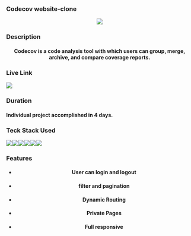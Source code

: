### Codecov website-clone 
<p align='center'>
<img src='https://faizan7012.github.io/static/media/codecov-clone.fc0b8a3d3dbe544e5ba6.png'>
 </p>
 
 ### Description
   
 <h4 align='center'>Codecov is a code analysis tool with which users can group, merge, archive, and compare coverage reports.</p>
 
 ### Live Link
 
 <a href='https://codecov-ashen.vercel.app/'>
 <img src='https://img.shields.io/badge/Vercel-000000?style=for-the-badge&logo=vercel&logoColor=white' />
 </a>
  
 ### Duration
 
 <h4>
 Individual project accomplished in 4 days.
</h4>
 
 
 ### Teck Stack Used
 
 <div align='center' style="display: flex;">
  <img src="https://img.shields.io/badge/HTML5-E34F26?style=for-the-badge&logo=html5&logoColor=white" />
  <img src="https://img.shields.io/badge/CSS3-1572B6?style=for-the-badge&logo=css3&logoColor=white" />
  <img src="https://img.shields.io/badge/JavaScript-323330?style=for-the-badge&logo=javascript&logoColor=F7DF1E" />
  <img src="https://img.shields.io/badge/React-20232A?style=for-the-badge&logo=react&logoColor=61DAFB" />
  <img src="https://img.shields.io/badge/React_Router-CA4245?style=for-the-badge&logo=react-router&logoColor=white" />
  <img src="https://img.shields.io/badge/chakra-%234ED1C5.svg?style=for-the-badge&logo=chakraui&logoColor=white" />
</div>


### Features

<ul align='center'>
 
 <li>
  <h4>User can login and logout</h4>
 </li>
 <li>
  <h4>filter and pagination</h4>
  </li>
 <li>
  <h4>Dynamic Routing</h4>
  </li>
 <li>
  <h4>Private Pages</h4>
  </li>
 <li>
  <h4>Full responsive</h4>
   </li>
</ul>
